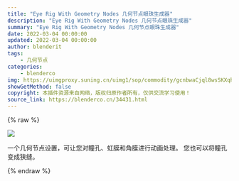 ```yaml
---
title: "Eye Rig With Geometry Nodes 几何节点眼珠生成器"
description: "Eye Rig With Geometry Nodes 几何节点眼珠生成器"
summary: "Eye Rig With Geometry Nodes 几何节点眼珠生成器"
date: 2022-03-04 00:00:00
updated: 2022-03-04 00:00:00
author: blenderit
tags: 
    - 几何节点
categories:
    - blenderco
img: https://uimgproxy.suning.cn/uimg1/sop/commodity/gcnbwaCjql8wsSKXqhgUWQ.png
showGetMethod: false
copyright: 本插件资源来自网络，版权归原作者所有，仅供交流学习使用！
source_link: https://blenderco.cn/34431.html
---
```


{% raw %}
<p><img src="https://uimgproxy.suning.cn/uimg1/sop/commodity/gcnbwaCjql8wsSKXqhgUWQ.png"></p><p>一个几何节点设置，可让您对瞳孔、虹膜和角膜进行动画处理。 您也可以将瞳孔变成狭缝。</p>
<div style="display: none">blenderco</div>
{% endraw %}